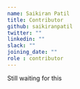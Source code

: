 ```yaml
---
name: Saikiran Patil
title: Contributor
github: saikiranpatil
twitter: ""
linkedin: ""
slack: ""
joining_date: ""
role : contributor
---
```


Still waiting for this
